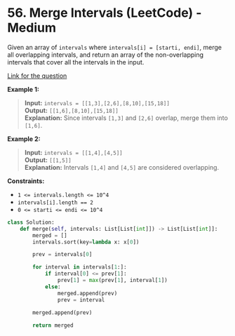 # 56. Merge Intervals (LeetCode) - Medium

Given an array of `intervals` where `intervals[i] = [starti, endi]`, merge all overlapping intervals, and return an array of the non-overlapping intervals that cover all the intervals in the input.

[Link for the question](https://leetcode.com/problems/merge-intervals/)

**Example 1:**

> **Input:** `intervals = [[1,3],[2,6],[8,10],[15,18]]`  
> **Output:** `[[1,6],[8,10],[15,18]]`  
> **Explanation:** Since intervals `[1,3]` and `[2,6]` overlap, merge them into `[1,6]`.

**Example 2:**

> **Input:** `intervals = [[1,4],[4,5]]`  
> **Output:** `[[1,5]]`  
> **Explanation:** Intervals `[1,4]` and `[4,5]` are considered overlapping.

**Constraints:**

- `1 <= intervals.length <= 10^4`
- `intervals[i].length == 2`
- `0 <= starti <= endi <= 10^4`

```Python
class Solution:
    def merge(self, intervals: List[List[int]]) -> List[List[int]]:        
        merged = []
        intervals.sort(key=lambda x: x[0])

        prev = intervals[0]

        for interval in intervals[1:]:
            if interval[0] <= prev[1]:
                prev[1] = max(prev[1], interval[1])
            else:
                merged.append(prev)
                prev = interval
        
        merged.append(prev)

        return merged
```